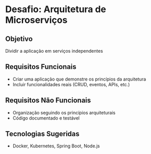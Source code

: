 # Desafio: Arquitetura de Microserviços

## Objetivo
Dividir a aplicação em serviços independentes

## Requisitos Funcionais
- Criar uma aplicação que demonstre os princípios da arquitetura
- Incluir funcionalidades reais (CRUD, eventos, APIs, etc.)

## Requisitos Não Funcionais
- Organização seguindo os princípios arquiteturais
- Código documentado e testável

## Tecnologias Sugeridas
- Docker, Kubernetes, Spring Boot, Node.js

